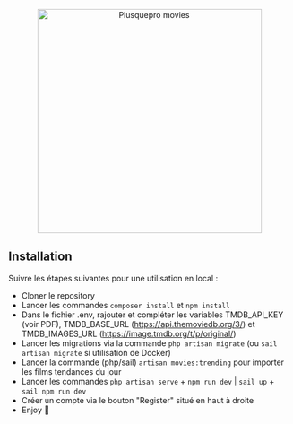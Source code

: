 <p align="center"><a href="https://laravel.com" target="_blank"><img src="https://github.com/user-attachments/assets/6d4d0214-f563-4164-a482-917dbdaf636a" width="400" alt="Plusquepro movies"></a></p>

## Installation

Suivre les étapes suivantes pour une utilisation en local :

- Cloner le repository
- Lancer les commandes `composer install` et `npm install`
- Dans le fichier .env, rajouter et compléter les variables TMDB_API_KEY (voir PDF), TMDB_BASE_URL (https://api.themoviedb.org/3/) et TMDB_IMAGES_URL (https://image.tmdb.org/t/p/original/)
- Lancer les migrations via la commande `php artisan migrate` (ou `sail artisan migrate` si utilisation de Docker)
- Lancer la commande (php/sail) `artisan movies:trending` pour importer les films tendances du jour
- Lancer les commandes `php artisan serve` + `npm run dev` | `sail up` + `sail npm run dev`
- Créer un compte via le bouton "Register" situé en haut à droite
- Enjoy 🍿